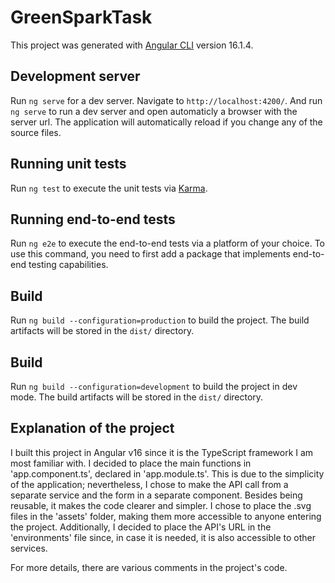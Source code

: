 # GreenSparkTask

This project was generated with [Angular CLI](https://github.com/angular/angular-cli) version 16.1.4.

## Development server

Run `ng serve` for a dev server. Navigate to `http://localhost:4200/`. And run `ng serve` to run a dev server and open automaticly a browser with the server url. The application will automatically reload if you change any of the source files.


## Running unit tests

Run `ng test` to execute the unit tests via [Karma](https://karma-runner.github.io).

## Running end-to-end tests

Run `ng e2e` to execute the end-to-end tests via a platform of your choice. To use this command, you need to first add a package that implements end-to-end testing capabilities.

## Build

Run `ng build --configuration=production` to build the project. The build artifacts will be stored in the `dist/` directory.

## Build

Run `ng build --configuration=development` to build the project in dev mode. The build artifacts will be stored in the `dist/` directory.

## Explanation of the project

I built this project in Angular v16 since it is the TypeScript framework I am most familiar with. I decided to place the main functions in 'app.component.ts', declared in 'app.module.ts'. This is due to the simplicity of the application; nevertheless, I chose to make the API call from a separate service and the form in a separate component. Besides being reusable, it makes the code clearer and simpler. 
I chose to place the .svg files in the 'assets' folder, making them more accessible to anyone entering the project.
Additionally, I decided to place the API's URL in the 'environments' file since, in case it is needed, it is also accessible to other services.

For more details, there are various comments in the project's code.